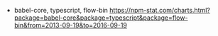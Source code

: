 - babel-core, typescript, flow-bin https://npm-stat.com/charts.html?package=babel-core&package=typescript&package=flow-bin&from=2013-09-19&to=2016-09-19
